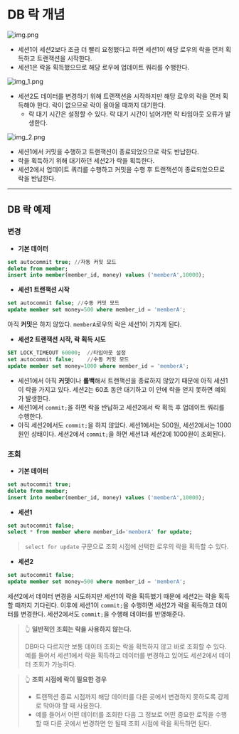 # DB 락 개념

![img.png](image/img.png)
- 세션1이 세션2보다 조금 더 빨리 요청했다고 하면 세션1이 해당 로우의 락을 먼저 획득하고 트랜잭션을 시작한다.
- 세션1은 락을 획득했으므로 해당 로우에 업데이트 쿼리를 수행한다.

![img_1.png](image/img_1.png)
- 세션2도 데이터를 변경하기 위해 트랜잭션을 시작하지만 해당 로우의 락을 먼저 획득해야 한다. 락이 없으므로 락이 올아올 때까지 대기한다.
  - 락 대기 시간은 설정할 수 있다. 락 대기 시간이 넘어가면 락 타임아웃 오류가 발생한다.

![img_2.png](image/img_2.png)
- 세션1에서 커밋을 수행하고 트랜잭션이 종료되었으므로 락도 반납한다.
- 락을 획득하기 위해 대기하던 세션2가 락을 획득한다.
- 세션2에서 업데이트 쿼리를 수행하고 커밋을 수행 후 트랜잭션이 종료되었으므로 락을 반납한다.

---

## DB 락 예제

### 변경

- **기본 데이터**
```sql
set autocommit true; //자동 커밋 모드
delete from member;
insert into member(member_id, money) values ('memberA',10000);
```

- **세션1 트랜잭션 시작**
```sql
set autocommit false; //수동 커밋 모드
update member set money=500 where member_id = 'memberA';
```
아직 **커밋**은 하지 않았다. `memberA`로우의 락은 세션1이 가지게 된다.

- **세션2 트랜잭션 시작, 락 획득 시도**
```sql
SET LOCK_TIMEOUT 60000;  //타임아웃 설정
set autocommit false;    //수동 커밋 모드
update member set money=1000 where member_id = 'memberA';
```

- 세션1에서 아직 **커밋**이나 **롤백**해서 트랜잭션을 종료하지 않았기 때문에 아직 세션1이 락을 가지고 있다. 세션2는 60초 동안 대기하고 이 안에 락을 얻지 못하면 예외가 발생한다.
- 세션1에서 `commit;`을 하면 락을 반납하고 세션2에서 락 획득 후 업데이트 쿼리를 수행한다.
- 아직 세션2에서도 `commit;`을 하지 않았다. 세션1에서는 500원, 세션2에서는 1000원인 상태이다. 세션2에서 `commit;`을 하면 세션1과 세션2에 1000원이 조회된다.

### 조회

- **기본 데이터**
```sql
set autocommit true; 
delete from member;
insert into member(member_id, money) values ('memberA',10000);
```

- **세션1**
```sql
set autocommit false;
select * from member where member_id='memberA' for update;
```
> `select for update` 구문으로 조회 시점에 선택한 로우의 락을 획득할 수 있다.

- **세션2**
```sql
set autocommit false;
update member set money=500 where member_id = 'memberA';
```
세션2에서 데이터 변경을 시도하지만 세션1이 락을 획득했기 때문에 세션2는 락을 획득할 때까지 기다린다. 이후에 세션1이 `commit;`을 수행하면 세션2가 락을
획득하고 데이터를 변경한다. 세션2에서도 `commit;`을 수행해 데이터를 반영해준다.

> 👆 **일반적인 조회는 락을 사용하지 않는다.**
> 
> DB마다 다르지만 보통 데이터 조회는 락을 획득하지 않고 바로 조회할 수 있다. 
> 예를 들어서 세션1에서 락을 획득하고 데이터를 변경하고 있어도 세션2에서 데이터 조회가 가능하다.

> 👆 **조회 시점에 락이 필요한 경우**
> - 트랜잭션 종료 시점까지 해당 데이터를 다른 곳에서 변경하지 못하도록 강제로 막아야 할 때 사용한다.
> - 예를 들어서 어떤 데이터를 조회한 다음 그 정보로 어떤 중요한 로직을 수행할 때 다른 곳에서 변경하면 안 될때 조회 시점에 락을 획득하면 된다.